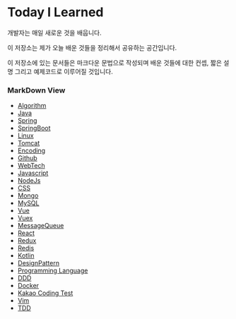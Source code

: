 # Today I Learned

  개발자는 매일 새로운 것을 배웁니다.

  이 저장소는 제가 오늘 배운 것들을 정리해서 공유하는 공간입니다.

  이 저장소에 있는 문서들은 마크다운 문법으로 작성되며 배운 것들에 대한 컨셉, 짧은 설명 그리고 예제코드로 이루어질 것입니다.

### MarkDown View
- [Algorithm](./Algorithm/README.md)
- [Java](./Java/README.md)
- [Spring](./Spring/README.md)
- [SpringBoot](./SpringBoot/README.md)
- [Linux](./Linux/README.md)
- [Tomcat](./Tomcat/README.md)
- [Encoding](./Encoding/README.md)
- [Github](./Github/README.md)
- [WebTech](./WebTech/README.md)
- [Javascript](./Javascript/README.md)
- [NodeJs](,/Node/README.md)
- [CSS](./CSS/README.md)
- [Mongo](./Mongo/README.md)
- [MySQL](./MySQL/README.md)
- [Vue](./Vue/README.md)
- [Vuex](./Vuex/README.md)
- [MessageQueue](./MQ/README.md)
- [React](./React/README.md)
- [Redux](./Redux/README.md)
- [Redis](./Redis/README.md)
- [Kotlin](./Kotlin/README.md)
- [DesignPattern](./DesignPattern/README.md)
- [Programming Language](./ProgrammingLanguage/README.md)
- [DDD](./DDD/README.md)
- [Docker](./Docker/README.md)
- [Kakao Coding Test](./KakaoCodingTest/README.md)
- [Vim](./Vim/README.md)
- [TDD](./TDD/README.md)
